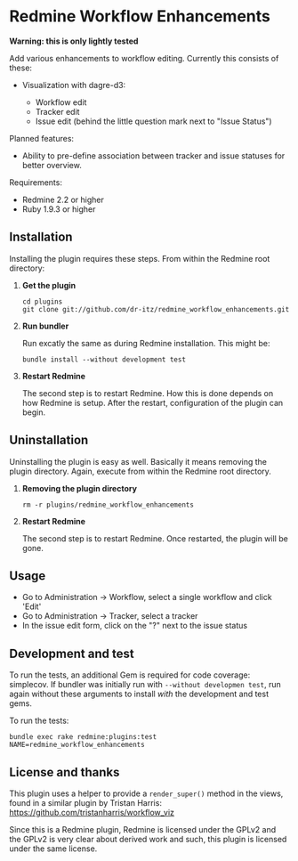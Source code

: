 # Redmine Workflow Enhancements

**Warning: this is only lightly tested**

Add various enhancements to workflow editing. Currently this consists of these:

  * Visualization with dagre-d3:

	* Workflow edit
	* Tracker edit
	* Issue edit (behind the little question mark next to "Issue Status")

Planned features:

  * Ability to pre-define association between tracker and issue statuses for
	better overview.


Requirements:

  * Redmine 2.2 or higher
  * Ruby 1.9.3 or higher

## Installation

Installing the plugin requires these steps. From within the Redmine root
directory:

 1. **Get the plugin**

	```
	cd plugins
	git clone git://github.com/dr-itz/redmine_workflow_enhancements.git
	```
 2. **Run bundler**

	Run excatly the same as during Redmine installation. This might be:

	```
	bundle install --without development test
	```

 3. **Restart Redmine**

	The second step is to restart Redmine. How this is done depends on how Redmine is
	setup. After the restart, configuration of the plugin can begin.

## Uninstallation

Uninstalling the plugin is easy as well. Basically it means removing the plugin
directory. Again, execute from within the Redmine root directory.

 1. **Removing the plugin directory**

	```
	rm -r plugins/redmine_workflow_enhancements
	```

 2. **Restart Redmine**

	The second step is to restart Redmine. Once restarted, the plugin will be gone.

## Usage

* Go to Administration -> Workflow, select a single workflow and click 'Edit'
* Go to Administration -> Tracker, select a tracker
* In the issue edit form, click on the "?" next to the issue status


## Development and test

To run the tests, an additional Gem is required for code coverage: simplecov. If
bundler was initially run with `--without developmen test`, run again without
these arguments to install *with* the development and test gems.

To run the tests:

````
bundle exec rake redmine:plugins:test NAME=redmine_workflow_enhancements
````


## License and thanks

This plugin uses a helper to provide a `render_super()` method in the views,
found in a similar plugin by Tristan Harris:
https://github.com/tristanharris/workflow_viz

Since this is a Redmine plugin, Redmine is licensed under the GPLv2 and the
GPLv2 is very clear about derived work and such, this plugin is licensed under
the same license.
